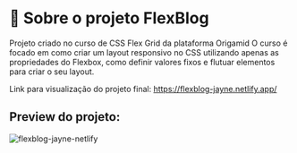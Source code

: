 #  📁 Sobre o projeto FlexBlog

Projeto criado no curso de CSS Flex Grid da plataforma Origamid
O curso é focado em como criar um layout responsivo no CSS utilizando apenas as propriedades do Flexbox, como definir valores fixos e flutuar elementos 
para criar o seu layout.

Link para visualização do projeto final:
https://flexblog-jayne.netlify.app/

## Preview do projeto:
![flexblog-jayne-netlify](https://user-images.githubusercontent.com/64817829/185514328-6fc91fe3-e181-43ed-8d15-8cf60f6cc433.png)
